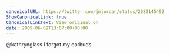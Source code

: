 ```yaml
---
canonicalURL: https://twitter.com/jmjordan/status/2089145492
ShowCanonicalLink: true
CanonicalLinkText: View original on
date: 2009-06-09T13:07:00+00:00
---
```

@kathrynglass I forgot my earbuds...